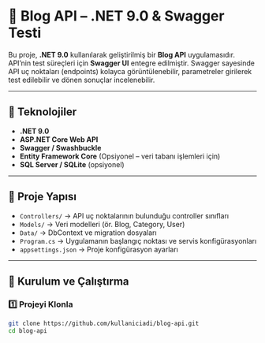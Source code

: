 # 📌 Blog API – .NET 9.0 & Swagger Testi

Bu proje, **.NET 9.0** kullanılarak geliştirilmiş bir **Blog API** uygulamasıdır. API’nin test süreçleri için **Swagger UI** entegre edilmiştir. Swagger sayesinde API uç noktaları (endpoints) kolayca görüntülenebilir, parametreler girilerek test edilebilir ve dönen sonuçlar incelenebilir.  

---

## 🚀 Teknolojiler
- **.NET 9.0**
- **ASP.NET Core Web API**
- **Swagger / Swashbuckle**
- **Entity Framework Core** (Opsiyonel – veri tabanı işlemleri için)
- **SQL Server / SQLite** (opsiyonel)

---

## 📂 Proje Yapısı
- `Controllers/` → API uç noktalarının bulunduğu controller sınıfları  
- `Models/` → Veri modelleri (ör. Blog, Category, User)  
- `Data/` → DbContext ve migration dosyaları  
- `Program.cs` → Uygulamanın başlangıç noktası ve servis konfigürasyonları  
- `appsettings.json` → Proje konfigürasyon ayarları  

---

## 🔧 Kurulum ve Çalıştırma

### 1️⃣ Projeyi Klonla
```bash
git clone https://github.com/kullaniciadi/blog-api.git
cd blog-api
